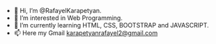 - 👋 Hi, I’m @RafayelKarapetyan.
- 👀 I’m interested in Web Programming.
- 🌱 I’m currently learning HTML, CSS, BOOTSTRAP and JAVASCRIPT.
- 📫 Here my Gmail karapetyanrafayel2@gmail.com
